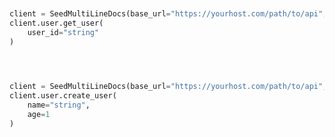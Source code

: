 ```python


client = SeedMultiLineDocs(base_url="https://yourhost.com/path/to/api", )        
client.user.get_user(
	user_id="string"
)
 
```                        


```python


client = SeedMultiLineDocs(base_url="https://yourhost.com/path/to/api", )        
client.user.create_user(
	name="string",
	age=1
)
 
```                        


